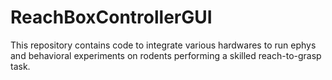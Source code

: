 # ReachBoxControllerGUI

This repository contains code to integrate various hardwares to run ephys and behavioral experiments on rodents performing a skilled reach-to-grasp task. 
